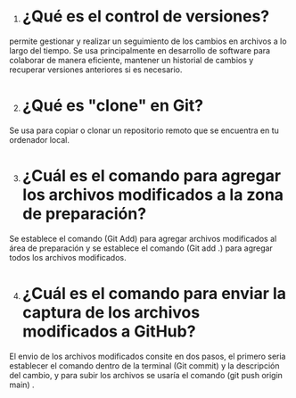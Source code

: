1. # ¿Qué es el control de versiones? #

permite gestionar y realizar un seguimiento de los cambios en archivos a lo largo del tiempo. Se usa principalmente en desarrollo de software para colaborar de manera eficiente, mantener un historial de cambios y recuperar versiones anteriores si es necesario.

2. # ¿Qué es "clone" en Git? #
Se usa para copiar o clonar un repositorio remoto que se encuentra en tu ordenador local.

3. # ¿Cuál es el comando para agregar los archivos modificados a la zona de preparación? #
Se establece el comando (Git Add) para agregar archivos modificados al área de preparación y se establece el comando (Git add .) para agregar todos los archivos modificados.

4. # ¿Cuál es el comando para enviar la captura de los archivos modificados a GitHub? #
El envio de los archivos modificados consite en dos pasos, el primero seria establecer el comando dentro de la terminal (Git commit) y la descripción del cambio, y para subir los archivos se usaría el comando (git push origin main) .